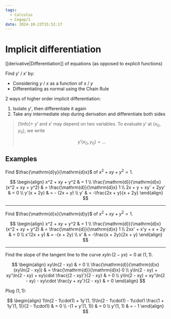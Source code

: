 ```yaml
---
tags:
  - Calculus
  - Cegep/1
date: 2024-10-23T15:52:17
---
```


# Implicit differentiation

[[derivative|Differentiation]] of equations (as opposed to explicit functions)

Find $y'$ / $x'$ by:

- Considering $y$ / $x$ as a function of $x$ / $y$
- Differentiating as normal using the Chain Rule

2 ways of higher order implicit differentiation:

1. Isolate $y'$, then differentiate it again
2. Take any intermediate step during derivation and differentiate both sides

> [!info]+
> $y'$ and $x'$ may depend on two variables.
> To evaluate $y'$ at $(x_0, y_0)$, we write
>
> $$
> y'(x_0, y_0) = \dots
> $$

## Examples

Find $\frac{\mathrm{d}y}{\mathrm{d}x}$ of $x^2 + xy + y^2 = 1$.

$$
\begin{align}
x^2 + xy + y^2 & = 1 \\
\frac{\mathrm{d}}{\mathrm{d}x} (x^2 + xy + y^2) & = \frac{\mathrm{d}}{\mathrm{d}x} 1 \\
2x + y + xy' + 2yy' & = 0 \\
y'(x + 2y) & = - (2x + y) \\
y' & = -\frac{2x + y}{x + 2y}
\end{align}
$$

---

Find $\frac{\mathrm{d}x}{\mathrm{d}y}$ of $x^2 + xy + y^2 = 1$.

$$
\begin{align}
x^2 + xy + y^2 & = 1 \\
\frac{\mathrm{d}}{\mathrm{d}x} (x^2 + xy + y^2) & = \frac{\mathrm{d}}{\mathrm{d}x} 1 \\
2xx' + x'y + x + 2y & = 0 \\
x'(2x + y) & = -(x + 2y) \\
x' & = -\frac{x + 2y}{2x + y}
\end{align}
$$

---

Find the slope of the tangent line to the curve $xy\ln(2 - yx) = 0$ at $(1,1)$.

$$
\begin{align}
xy\ln(2 - xy) & = 0 \\
\frac{\mathrm{d}}{\mathrm{d}x} (xy\ln(2 - xy)) & = \frac{\mathrm{d}}{\mathrm{d}x} 0 \\
y\ln(2 - xy) + xy'\ln(2 - xy) + xy\cdot \frac{(2 - xy)'}{2 - xy} & = 0 \\
y\ln(2 - xy) + xy'\ln(2 - xy) - xy\cdot \frac{y + xy'}{2 - xy} & = 0
\end{align}
$$

Plug $(1, 1)$:

$$
\begin{align}
1\ln(2 - 1\cdot1) + 1y'(1, 1)\ln(2 - 1\cdot1) - 1\cdot1 \frac{1 + 1y'(1, 1)}{2 - 1\cdot1} & = 0 \\
-(1 + y'(1, 1)) & = 0 \\
y'(1, 1) & = - 1
\end{align}
$$
